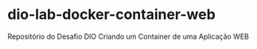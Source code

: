 # dio-lab-docker-container-web
Repositório do Desafio DIO Criando um Container de uma Aplicação WEB
